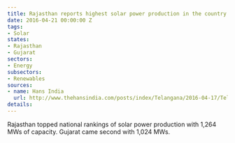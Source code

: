 ```yaml
---
title: Rajasthan reports highest solar power production in the country
date: 2016-04-21 00:00:00 Z
tags:
- Solar
states:
- Rajasthan
- Gujarat
sectors:
- Energy
subsectors:
- Renewables
sources:
- name: Hans India
  url: http://www.thehansindia.com/posts/index/Telangana/2016-04-17/Telangana-ranks-7th-in-solar-power-generation/222099
details: 
---
```


Rajasthan topped national rankings of solar power production with 1,264 MWs of capacity. Gujarat came second with 1,024 MWs.
